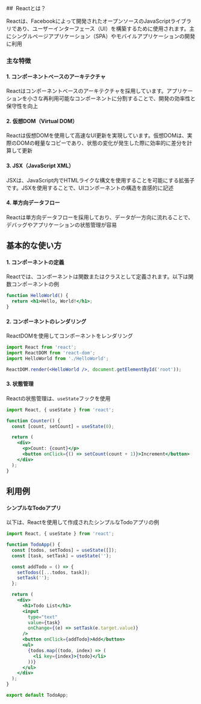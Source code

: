 
##  Reactとは？

Reactは、Facebookによって開発されたオープンソースのJavaScriptライブラリであり、ユーザーインターフェース（UI）を構築するために使用されます。主にシングルページアプリケーション（SPA）やモバイルアプリケーションの開発に利用

### 主な特徴

#### 1. コンポーネントベースのアーキテクチャ
Reactはコンポーネントベースのアーキテクチャを採用しています。アプリケーションを小さな再利用可能なコンポーネントに分割することで、開発の効率性と保守性を向上

#### 2. 仮想DOM（Virtual DOM）
Reactは仮想DOMを使用して高速なUI更新を実現しています。仮想DOMは、実際のDOMの軽量なコピーであり、状態の変化が発生した際に効率的に差分を計算して更新

#### 3. JSX（JavaScript XML）
JSXは、JavaScript内でHTMLライクな構文を使用することを可能にする拡張子です。JSXを使用することで、UIコンポーネントの構造を直感的に記述

#### 4. 単方向データフロー
Reactは単方向データフローを採用しており、データが一方向に流れることで、デバッグやアプリケーションの状態管理が容易

## 基本的な使い方

#### 1. コンポーネントの定義
Reactでは、コンポーネントは関数またはクラスとして定義されます。以下は関数コンポーネントの例

```jsx
function HelloWorld() {
  return <h1>Hello, World!</h1>;
}
```

#### 2. コンポーネントのレンダリング
ReactDOMを使用してコンポーネントをレンダリング

```jsx
import React from 'react';
import ReactDOM from 'react-dom';
import HelloWorld from './HelloWorld';

ReactDOM.render(<HelloWorld />, document.getElementById('root'));
```

#### 3. 状態管理
Reactの状態管理は、`useState`フックを使用

```jsx
import React, { useState } from 'react';

function Counter() {
  const [count, setCount] = useState(0);

  return (
    <div>
      <p>Count: {count}</p>
      <button onClick={() => setCount(count + 1)}>Increment</button>
    </div>
  );
}
```

## 利用例

#### シンプルなTodoアプリ
以下は、Reactを使用して作成されたシンプルなTodoアプリの例

```jsx
import React, { useState } from 'react';

function TodoApp() {
  const [todos, setTodos] = useState([]);
  const [task, setTask] = useState('');

  const addTodo = () => {
    setTodos([...todos, task]);
    setTask('');
  };

  return (
    <div>
      <h1>Todo List</h1>
      <input
        type="text"
        value={task}
        onChange={(e) => setTask(e.target.value)}
      />
      <button onClick={addTodo}>Add</button>
      <ul>
        {todos.map((todo, index) => (
          <li key={index}>{todo}</li>
        ))}
      </ul>
    </div>
  );
}

export default TodoApp;
```

